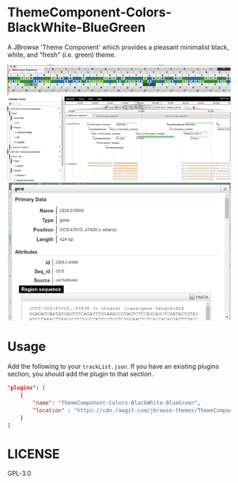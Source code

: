 # ThemeComponent-Colors-BlackWhite-BlueGreen

A JBrowse 'Theme Component' which provides a pleasant minimalist black, white, and "fresh" (i.e. green) theme.

![](img/screenshot.png)
![](img/Utvalg_017.png)
![](img/Utvalg_019.png)

# Usage

Add the following to your `trackList.json`. If you have an existing plugins section, you should add the plugin to that section.

```json
"plugins": [
	{
		"name": "ThemeComponent-Colors-BlackWhite-BlueGreen",
		"location" : "https://cdn.rawgit.com/jbrowse-themes/ThemeComponent-Colors-BlackWhite-BlueGreen/b6fa92426325491e124cea92392edeb65eda3c72"
	}
]
```

# LICENSE

GPL-3.0
